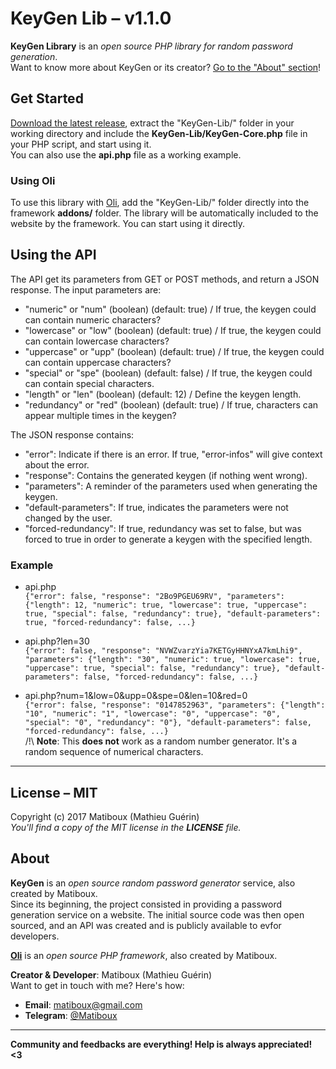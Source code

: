 ﻿# KeyGen Lib – v1.1.0

**KeyGen Library** is an *open source PHP library for random password generation*.  
Want to know more about KeyGen or its creator? [Go to the "About" section](#about)!

## Get Started

[Download the latest release](https://github.com/matiboux/KeyGen-Lib/releases/latest), extract the "KeyGen-Lib/" folder in your working directory and include the **KeyGen-Lib/KeyGen-Core.php** file in your PHP script, and start using it.  
You can also use the **api.php** file as a working example.

### Using Oli

To use this library with [Oli](https://github.com/matiboux/Oli), add the "KeyGen-Lib/" folder directly into the framework **addons/** folder. The library will be automatically included to the website by the framework. You can start using it directly.

## Using the API

The API get its parameters from GET or POST methods, and return a JSON response.
The input parameters are:
 - "numeric" or "num" (boolean) (default: true) / If true, the keygen could can contain numeric characters?
 - "lowercase" or "low" (boolean) (default: true) / If true, the keygen could can contain lowercase characters?
 - "uppercase" or "upp" (boolean) (default: true) / If true, the keygen could can contain uppercase characters?
 - "special" or "spe" (boolean) (default: false) / If true, the keygen could can contain special characters.
 - "length" or "len" (boolean) (default: 12) / Define the keygen length.
 - "redundancy" or "red" (boolean) (default: true) / If true, characters can appear multiple times in the keygen?

The JSON response contains:
 - "error": Indicate if there is an error. If true, "error-infos" will give context about the error.
 - "response": Contains the generated keygen (if nothing went wrong).
 - "parameters": A reminder of the parameters used when generating the keygen.
 - "default-parameters": If true, indicates the parameters were not changed by the user.
 - "forced-redundancy": If true, redundancy was set to false, but was forced to true in order to generate a keygen with the specified length.

### Example

- api.php  
  `{"error": false, "response": "2Bo9PGEU69RV", "parameters": {"length": 12, "numeric": true, "lowercase": true, "uppercase": true, "special": false, "redundancy": true}, "default-parameters": true, "forced-redundancy": false, ...}`
  
- api.php?len=30  
  `{"error": false, "response": "NVWZvarzYia7KETGyHHNYxA7kmLhi9", "parameters": {"length": "30", "numeric": true, "lowercase": true, "uppercase": true, "special": false, "redundancy": true}, "default-parameters": false, "forced-redundancy": false, ...}`
  
- api.php?num=1&low=0&upp=0&spe=0&len=10&red=0  
  `{"error": false, "response": "0147852963", "parameters": {"length": "10", "numeric": "1", "lowercase": "0", "uppercase": "0", "special": "0", "redundancy": "0"}, "default-parameters": false, "forced-redundancy": false, ...}`  
  /!\ **Note**: This **does not** work as a random number generator. It's a random sequence of numerical characters.

---

## License – MIT

Copyright (c) 2017 Matiboux (Mathieu Guérin)  
*You'll find a copy of the MIT license in the **LICENSE** file.*

## About

**KeyGen** is an *open source random password generator* service, also created by Matiboux.  
Since its beginning, the project consisted in providing a password generation service on a website. The initial source code was then open sourced, and an API was created and is publicly available to evfor developers.

[**Oli**](https://github.com/matiboux/Oli) is an *open source PHP framework*, also created by Matiboux.

**Creator & Developer**: Matiboux (Mathieu Guérin)  
Want to get in touch with me? Here's how:
 - **Email**: [matiboux@gmail.com](mailto:matiboux@gmail.com)
 - **Telegram**: [@Matiboux](https://t.me/Matiboux)

---

**Community and feedbacks are everything! Help is always appreciated! <3**